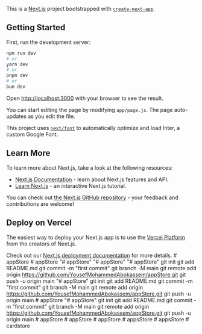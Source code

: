 This is a [Next.js](https://nextjs.org/) project bootstrapped with [`create-next-app`](https://github.com/vercel/next.js/tree/canary/packages/create-next-app).

## Getting Started

First, run the development server:

```bash
npm run dev
# or
yarn dev
# or
pnpm dev
# or
bun dev
```

Open [http://localhost:3000](http://localhost:3000) with your browser to see the result.

You can start editing the page by modifying `app/page.js`. The page auto-updates as you edit the file.

This project uses [`next/font`](https://nextjs.org/docs/basic-features/font-optimization) to automatically optimize and load Inter, a custom Google Font.

## Learn More

To learn more about Next.js, take a look at the following resources:

- [Next.js Documentation](https://nextjs.org/docs) - learn about Next.js features and API.
- [Learn Next.js](https://nextjs.org/learn) - an interactive Next.js tutorial.

You can check out [the Next.js GitHub repository](https://github.com/vercel/next.js/) - your feedback and contributions are welcome!

## Deploy on Vercel

The easiest way to deploy your Next.js app is to use the [Vercel Platform](https://vercel.com/new?utm_medium=default-template&filter=next.js&utm_source=create-next-app&utm_campaign=create-next-app-readme) from the creators of Next.js.

Check out our [Next.js deployment documentation](https://nextjs.org/docs/deployment) for more details.
#   a p p S t o r e  
 #   a p p S t o r e  
 "# appStore" 
"# appStore" 
"# appStore"  git init git add README.md git commit -m "first commit" git branch -M main git remote add origin https://github.com/YousefMohammedAbokassem/appStore.git git push -u origin main
"# appStore"  git init git add README.md git commit -m "first commit" git branch -M main git remote add origin https://github.com/YousefMohammedAbokassem/appStore.git git push -u origin main
#   a p p S t o r e  
 "# appStore"  git init git add README.md git commit -m "first commit" git branch -M main git remote add origin https://github.com/YousefMohammedAbokassem/appStore.git git push -u origin main
#   a p p S t o r e  
 #   a p p S t o r e  
 #   a p p S t o r e  
 #   a p p s S t o r e  
 #   a p p s S t o r e  
 #   c a r d s t o r e  
 